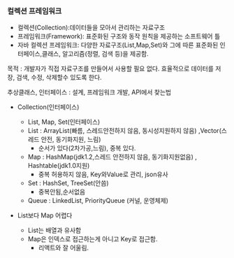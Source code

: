 ### 컬렉션 프레임워크

- 컬렉션(Collection):데이터들을 모아서 관리하는 자료구조
- 프레임워크(Framework): 표준화된 구조와 동작 원칙을 제공하는 소프트웨어 틀
- 자바 컬렉션 프레임워크: 다양한 자료구조(List,Map,Set)와 그에 따른 표준화된
  인터페이스,클래스, 알고리즘(정렬, 검색 등)을 제공함.

목적 : 개발자가 직접 자료구조를 만들어서 사용할 필요 없다.
효율적으로 데이터를 저장, 검색, 수정, 삭제할수 있도록 한다.

추상클래스, 인터페이스 : 설계, 프레임워크 개발, API에서 찾는법

- Collection(인터페이스)
    - List, Map, Set(인터페이스)
    - List : ArrayList(빠름, 스레드안전하지 않음, 동시성지원하지 않음)
      ,Vector(스레드 안전, 동기화지원, 느림)
      - 순서가 있다(2차가공,느림), 중복 있다.
    - Map : HashMap(jdk1.2,스레드 안전하지 않음, 동기화지원없음)
      , Hashtable(jdk1.0지원)
      - 중복 허용하지 않음, Key와Value로 관리, json유사
    - Set :  HashSet, TreeSet(안씀)
      - 중복안됨,순서없음
    - Queue : LinkedList, PriorityQueue
      (커널, 운영체제)

 - List보다 Map 어렵다 
   - List는 배열과 유사함
   - Map은 인덱스로 접근하는게 아니고 Key로 접근함.
     - 리액트와 잘 어울림.